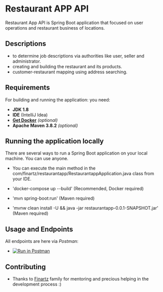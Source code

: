 # Restaurant APP API 

Restaurant App API is Spring Boot application that focused on user operations and restaurant business of locations.<br/>

## Descriptions

- to determine job descriptions via authorities like user, seller and administrator.
- creating and building the restaurant and its products.
- customer-restaurant mapping using address searching.

## Requirements

For building and running the application: you need:

- **JDK 1.8** 
- **IDE** (IntelliJ Idea)
- **[Get Docker](https://docs.docker.com/get-docker/)** *(optional)*
- **Apache Maven 3.8.2** *(optional)*

## Running the application locally

There are several ways to run a Spring Boot application on your local machine. You can use anyone.

- You can execute the main method in the com/finartz/restaurantapp/RestaurantappApplication.java class from your IDE.

- 'docker-compose up --build' (Recommended, Docker required)

- 'mvn spring-boot:run' (Maven required)

- 'mvnw clean install -U && java -jar restaurantapp-0.0.1-SNAPSHOT.jar' (Maven required)

## Usage and Endpoints

All endpoints are here via *Postman*: 

- [![Run in Postman](https://run.pstmn.io/button.svg)](https://god.gw.postman.com/run-collection/15715023-197a2616-281a-4e65-a603-d28b3279e804?action=collection%2Ffork&collection-url=entityId%3D15715023-197a2616-281a-4e65-a603-d28b3279e804%26entityType%3Dcollection%26workspaceId%3D13ee58ec-5c2b-410d-8cee-0b4bb5e41fb4)

## Contributing

- Thanks to [Finartz](https://finartz.com) family for mentoring and precious helping in the development process :)




